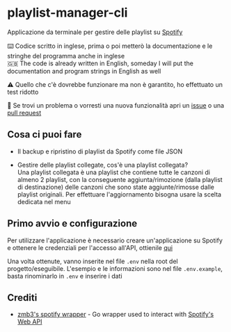 # playlist-manager-cli

Applicazione da terminale per gestire delle playlist su [Spotify](https://spotify.com)

⌨️ Codice scritto in inglese, prima o poi metterò la documentazione e le stringhe del programma anche in inglese
<br> 🇬🇧 The code is already written in English, someday I will put the documentation and program strings in English as well

⚠️ Quello che c'è dovrebbe funzionare ma non è garantito, ho effettuato un test ridotto

🐛 Se trovi un problema o vorresti una nuova funzionalità apri un [issue](https://github.com/matteolomba/playlist-manager-cli/issues) o una [pull request](https://github.com/matteolomba/playlist-manager-cli/pulls)

## Cosa ci puoi fare

- Il backup e ripristino di playlist da Spotify come file JSON

- Gestire delle playlist collegate, cos'è una playlist collegata?
<br> Una playlist collegata è una playlist che contiene tutte le canzoni di almeno 2 playlist, con la conseguente aggiunta/rimozione (dalla playlist di destinazione) delle canzoni che sono state aggiunte/rimosse dalle playlist originali. Per effettuare l'aggiornamento bisogna usare la scelta dedicata nel menu

## Primo avvio e configurazione

Per utilizzare l'applicazione è necessario creare un'applicazione su Spotify e ottenere le credenziali per l'accesso all'API, ottienile [qui](https://developer.spotify.com/dashboard)

Una volta ottenute, vanno inserite nel file `.env` nella root del progetto/eseguibile. L'esempio e le informazioni sono nel file `.env.example`, basta rinominarlo in `.env` e inserire i dati

## Crediti

- [zmb3's spotify wrapper](https://github.com/zmb3/spotify/) - Go wrapper used to interact with [Spotify's Web API](https://developer.spotify.com/documentation/web-api)
